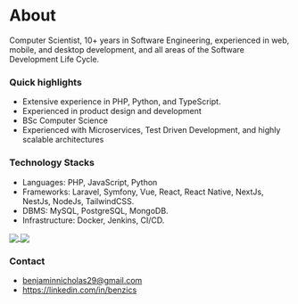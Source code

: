 # About
Computer Scientist, 10+ years in Software Engineering, experienced in web, mobile, and desktop development, and all areas of the Software Development Life Cycle.

### Quick highlights
- Extensive experience in PHP, Python, and TypeScript.
- Experienced in product design and development
- BSc Computer Science
- Experienced with Microservices, Test Driven Development, and highly scalable architectures

### Technology Stacks
- Languages: PHP, JavaScript, Python
- Frameworks: Laravel, Symfony, Vue, React, React Native, NextJs, NestJs, NodeJs, TailwindCSS.
- DBMS: MySQL, PostgreSQL, MongoDB.
- Infrastructure: Docker, Jenkins, CI/CD.

<a href="https://github.com/benzics">
  <img align="center" src="https://github-readme-stats.vercel.app/api?username=benzics&theme=nord&show_icons=true&count_private=true&hide=contribs&line_height=40" />
</a>
<a href="https://github.com/benzics">
  <img align="center" src="https://github-readme-stats.vercel.app/api/top-langs/?username=benzics&theme=nord&langs_count=4" />
</a>


### Contact
- benjaminnicholas29@gmail.com
- https://linkedin.com/in/benzics
